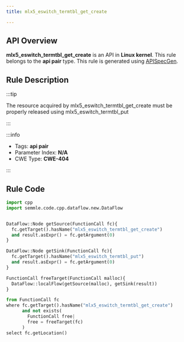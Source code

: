```yaml
---
title: mlx5_eswitch_termtbl_get_create

---
```



## API Overview
**mlx5_eswitch_termtbl_get_create** is an API in **Linux kernel**. This rule belongs to the **api pair** type. This rule is generated using [APISpecGen](../../tools/APISpecGen).
## Rule Description

:::tip

The resource acquired by mlx5_eswitch_termtbl_get_create must be properly released using mlx5_eswitch_termtbl_put

:::

:::info

- Tags: **api pair**
- Parameter Index: **N/A**
- CWE Type: **CWE-404**

:::

## Rule Code
```python
import cpp
import semmle.code.cpp.dataflow.new.DataFlow


DataFlow::Node getSource(FunctionCall fc){
  fc.getTarget().hasName("mlx5_eswitch_termtbl_get_create")
  and result.asExpr() = fc.getArgument(0)
}

DataFlow::Node getSink(FunctionCall fc){
  fc.getTarget().hasName("mlx5_eswitch_termtbl_put")
  and result.asExpr() = fc.getArgument(0)
}

FunctionCall freeTarget(FunctionCall malloc){
  DataFlow::localFlow(getSource(malloc), getSink(result))
}

from FunctionCall fc
where fc.getTarget().hasName("mlx5_eswitch_termtbl_get_create")
      and not exists(
        FunctionCall free| 
        free = freeTarget(fc)
      )
select fc.getLocation()

    
```